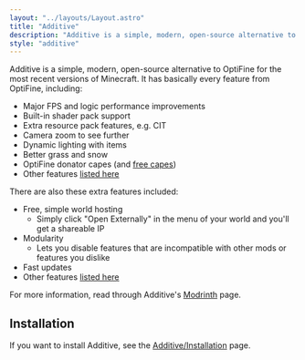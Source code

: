 ```yaml
---
layout: "../layouts/Layout.astro"
title: "Additive"
description: "Additive is a simple, modern, open-source alternative to OptiFine in the form of a Minecraft modpack."
style: "additive"
---
```


Additive is a simple, modern, open-source alternative to OptiFine for the most recent versions of Minecraft. It has basically every feature from OptiFine, including:

- Major FPS and logic performance improvements
- Built-in shader pack support
- Extra resource pack features, e.g. CIT
- Camera zoom to see further
- Dynamic lighting with items
- Better grass and snow
- OptiFine donator capes (and [free capes](https://github.com/skywardmc/additive/wiki/Supporter-cape))
- Other features [listed here](https://github.com/skywardmc/additive/wiki/Give-up-OptiFine)

There are also these extra features included:

- Free, simple world hosting
  - Simply click "Open Externally" in the menu of your world and you'll get a shareable IP
- Modularity
  - Lets you disable features that are incompatible with other mods or features you dislike
- Fast updates
- Other features [listed here](https://github.com/skywardmc/additive/wiki/Extra-features)

For more information, read through Additive's [Modrinth](https://modrinth.com/project/Additive) page.

## Installation

If you want to install Additive, see the [Additive/Installation](/additive/installation) page.
